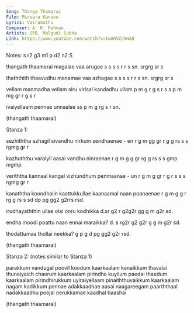 ```yaml
---
Song: Thanga Thamarai
Film: Minsara Kanavu
Lyrics: Vairamuthu
Composer: A. R. Rahman
Artists: SPB, Malgudi Subha
Link: https://www.youtube.com/watch?v=IwARVZCNHA8
---
```

Notes: s r2 g3 m1 p d2 n2 S


thangath thaamarai magalae vaa   arugae
s   s    s   s r   r s sn. srgrg sr s

thaththith thaavudhu manamae vaa   azhagae
s    s     s   s r   r s sn. srgrg sr  s

vellam manmadha vellam siru virisal kandadhu ullam
p  m   g  r g   s  r   s s  p m mg  gr r g   s r

ivaiyellaam pennae unnaalae
ss  p  m    g  rg  s r  sn.

(thangath thaamarai)


Stanza 1:

sezhiththa azhagil sivandhu nirkum sendhaenae - en
r g    m   gg  gr  r g  g   rs s   s  rgmg gr   r

kazhuththu varaiyil aasai vandhu ninraenae
r g    m   g g  gr  rg g  rs s   s  gmp mgmp

veriththa kannaal kangal vizhundhum penmaanae - un
r g   m   g  gr   r  g   r s   s    s  rgmg gr  r

kanaththa koondhalin kaattukkullae kaanaamal naan poanaenae
r g   m   g   g  r   rg  g  rs s   sd dp pg  gg2  g2rrs rsd.

irudhayaththin ullae olai onru kodhikka
d.sr  g2  r    g2g2r gg   g m  g2r   sd.

endha moodi poattu naan ennai maraikka?
d. s  rg2r  g2 g2r g    g m   g2r   sd.

thodattumaa thollai neekka?
g  p  g d   pg  gg2 g2r rsd.

(thangath thaamarai)


Stanza 2: (notes similar to Stanza 1)

parakkum vandugal poovil koodum kaarkaalam
kanaikkum thavalai thunaiyaich chaerum kaarkaalam
pirindha kuyilum paedai thaedum kaarkaalam
pirindhirukkum uyiraiyellaam pinaiththuvaikkum kaarkaalam
nagam kadikkum pennae adakkaadhae aasai
naagareegam paarththaal nadakkaadhu poojai
nerukkamae kaadhal baashai

(thangath thaamarai)
